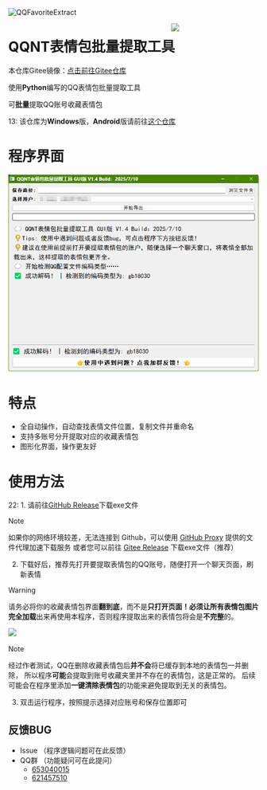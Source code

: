 ![QQFavoriteExtract](https://socialify.git.ci/NyaOH-Nahida/QQFavoriteExtract/image?description=1&font=Raleway&forks=1&issues=1&language=1&name=1&owner=1&pattern=Circuit+Board&pulls=1&stargazers=1&theme=Auto)

<img decoding="async" align=right src="https://upload-bbs.miyoushe.com/upload/2024/10/31/285532152/f2e2b1acf5c7696f37a80146e15aa3c7_1753693358022516581.gif" width="35%">

# QQNT表情包批量提取工具  

本仓库Gitee镜像：[点击前往Gitee仓库](https://gitee.com/NyaOH/QQFavoriteExtract)  

使用**Python**编写的QQ表情包批量提取工具  

可**批量**提取QQ账号收藏表情包  

13: 该仓库为**Windows**版，**Android**版请前往[这个仓库](https://github.com/VanillaNahida/QQFavoriteExtract-android)

# 程序界面
![](./img/ui.png)

# 特点  

 - 全自动操作，自动查找表情文件位置，复制文件并重命名  
 - 支持多账号分开提取对应的收藏表情包
 - 图形化界面，操作更友好

# 使用方法  

22: 1. 请前往[GitHub Release](https://github.com/VanillaNahida/QQFavoriteExtract/releases)下载exe文件
  > [!NOTE]
  > 如果你的网络环境较差，无法连接到 Github，可以使用 [GitHub Proxy](https://mirror.ghproxy.com/) 提供的文件代理加速下载服务
  > 或者您可以前往 [Gitee Release](https://gitee.com/NyaOH/QQFavoriteExtract/releases) 下载exe文件（推荐）

2. 下载好后，推荐先打开要提取表情包的QQ账号，随便打开一个聊天页面，刷新表情

  > [!WARNING]
  >
  > 请务必将你的收藏表情包界面**翻到底**，而不是**只打开页面！**必须让所有表情包图片**完全加载**出来再使用本程序，否则程序提取出来的表情包将会是**不完整**的。
  
  ![](./img/1.png)
  
   > [!NOTE]
   > 经过作者测试，QQ在删除收藏表情包后**并不会**将已缓存到本地的表情包一并删除，
   > 所以程序**可能**会提取到账号收藏夹里并不存在的表情包，这是正常的。
   > 后续可能会在程序里添加**一键清除表情包**的功能来避免提取到无关的表情包。

3. 双击运行程序，按照提示选择对应账号和保存位置即可

## 反馈BUG
 - Issue （程序逻辑问题可在此反馈）
 - QQ群 （功能疑问可在此提问）
    - [653040015](https://qm.qq.com/q/yLr5k74qr0)
    - [621457510](https://qm.qq.com/q/8fhlPfJ6Hm)
